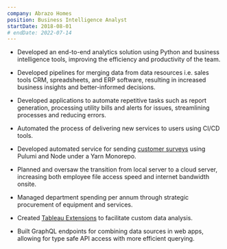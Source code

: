 ```yaml
---
company: Abrazo Homes
position: Business Intelligence Analyst
startDate: 2018-08-01
# endDate: 2022-07-14
---
```


<!-- - Developed an end-to-end analytics solution using Python and business intelligence tools, quantifiably improving the efficiency and productivity of the team. -->

- Developed an end-to-end analytics solution using Python and business intelligence tools, improving the efficiency and productivity of the team.

- Developed pipelines for merging data from data resources i.e. sales tools CRM, spreadsheets, and ERP software, resulting in increased business insights and better-informed decisions.

<!-- - Developed applications to automate repetitive tasks and streamline processes to reduce errors. -->

- Developed applications to automate repetitive tasks such as report generation, processing utility bills and alerts for issues, streamlining processes and reducing errors.

<!-- and streamline processes to reduce errors. -->

- Automated the process of delivering new services to users using CI/CD tools.

- Developed automated service for sending [customer surveys](/projects/customer-surveys/) using Pulumi and Node under a Yarn Monorepo.

<!-- - Increased house closings by at least 10% every year through automation and reporting. -->

- Planned and oversaw the transition from local server to a cloud server, increasing both employee file access speed and internet bandwidth onsite.

- Managed department spending per annum through strategic procurement of equipment and services.

- Created [Tableau Extensions](/projects/tableau-extensions/) to facilitate custom data analysis.

- Built GraphQL endpoints for combining data sources in web apps, allowing for type safe API access with more efficient querying.
